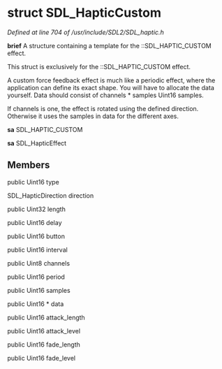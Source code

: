 # struct SDL_HapticCustom

*Defined at line 704 of /usr/include/SDL2/SDL_haptic.h*



**brief** A structure containing a template for the ::SDL_HAPTIC_CUSTOM effect.

  This struct is exclusively for the ::SDL_HAPTIC_CUSTOM effect.

  A custom force feedback effect is much like a periodic effect, where the  application can define its exact shape.  You will have to allocate the  data yourself.  Data should consist of channels * samples Uint16 samples.

  If channels is one, the effect is rotated using the defined direction.  Otherwise it uses the samples in data for the different axes.



**sa** SDL_HAPTIC_CUSTOM

**sa** SDL_HapticEffect



## Members

public Uint16 type

SDL_HapticDirection direction

public Uint32 length

public Uint16 delay

public Uint16 button

public Uint16 interval

public Uint8 channels

public Uint16 period

public Uint16 samples

public Uint16 * data

public Uint16 attack_length

public Uint16 attack_level

public Uint16 fade_length

public Uint16 fade_level



